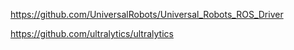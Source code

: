 https://github.com/UniversalRobots/Universal_Robots_ROS_Driver

https://github.com/ultralytics/ultralytics
